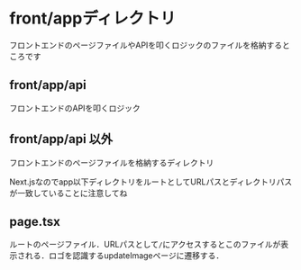 # front/appディレクトリ
フロントエンドのページファイルやAPIを叩くロジックのファイルを格納するところです

## front/app/api 
フロントエンドのAPIを叩くロジック

## front/app/api 以外
フロントエンドのページファイルを格納するディレクトリ

Next.jsなのでapp以下ディレクトリをルートとしてURLパスとディレクトリパスが一致していることに注意してね

## page.tsx
ルートのページファイル．URLパスとして`/`にアクセスするとこのファイルが表示される．ロゴを認識するupdateImageページに遷移する．